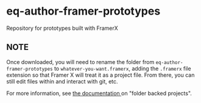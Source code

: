 # eq-author-framer-prototypes
Repository for prototypes built with FramerX

## NOTE

Once downloaded, you will need to rename the folder from `eq-author-framer-prototypes` to `whatever-you-want.framerx`, adding the `.framerx` file extension so that Framer X will treat it as a project file. From there, you can still edit files within and interact with git, etc.

For more information, see [the documentation ](https://www.framer.com/support/using-framer-x/folder-backed-projects/) on "folder backed projects".

